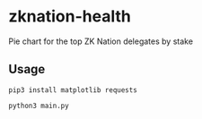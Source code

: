 # zknation-health
Pie chart for the top ZK Nation delegates by stake

## Usage

`pip3 install matplotlib requests`

`python3 main.py`
